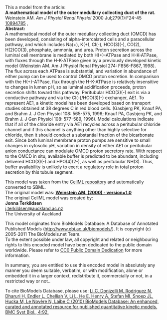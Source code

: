 

This a model from the article:  
**A mathematical model of the outer medullary collecting duct of the rat.**   
Weinstein AM. _Am J Physiol Renal Physiol_ 2000 Jul;279(1):F24-45
[10894785](http://www.ncbi.nlm.nih.gov/pubmed/10894785) ,  
**Abstract:**   
A mathematical model of the outer medullary collecting duct (OMCD) has been
developed, consisting of alpha-intercalated cells and a paracellular pathway,
and which includes Na(+), K(+), Cl(-), HCO(3)(-), CO(2), H(2)CO(3), phosphate,
ammonia, and urea. Proton secretion across the luminal cell membrane is
mediated by both H(+)-ATPase and H-K-ATPase, with fluxes through the
H-K-ATPase given by a previously developed kinetic model (Weinstein AM. Am J
Physiol Renal Physiol 274: F856-F867, 1998). The flux across each ATPase is
substantial, and variation in abundance of either pump can be used to control
OMCD proton secretion. In comparison with the H(+)-ATPase, flux through the
H-K-ATPase is relatively insensitive to changes in lumen pH, so as luminal
acidification proceeds, proton secretion shifts toward this pathway.
Peritubular HCO(3)(-) exit is via a conductive pathway and via the
Cl(-)/HCO(3)(-) exchanger, AE1. To represent AE1, a kinetic model has been
developed based on transport studies obtained at 38 degrees C in red blood
cells. (Gasbjerg PK, Knauf PA, and Brahm J. J Gen Physiol 108: 565-575, 1996;
Knauf PA, Gasbjerg PK, and Brahm J. J Gen Physiol 108: 577-589, 1996). Model
calculations indicate that if all of the chloride entry via AE1 recycles
across a peritubular chloride channel and if this channel is anything other
than highly selective for chloride, then it should conduct a substantial
fraction of the bicarbonate exit. Since both luminal membrane proton pumps are
sensitive to small changes in cytosolic pH, variation in density of either AE1
or peritubular anion conductance can modulate OMCD proton secretory rate. With
respect to the OMCD in situ, available buffer is predicted to be abundant,
including delivered HCO(3)(-) and HPO(4)(2-), as well as peritubular NH(3).
Thus, buffer availability is unlikely to exert a regulatory role in total
proton secretion by this tubule segment.

This model was taken from the [CellML
repository](http://www.cellml.org/models) and automatically converted to SBML.  
The original model was: [ **Weinstein AM. (2000) - version=1.0**
](http://models.cellml.org/exposure/9cce5e0cec342ea4759055d135d8a27d)  
The original CellML model was created by:  
**Jonna Terkildsen**   
j.terkildsen@auckland.ac.nz  
The University of Auckland  

This model originates from BioModels Database: A Database of Annotated
Published Models (http://www.ebi.ac.uk/biomodels/). It is copyright (c)
2005-2011 The BioModels.net Team.  
To the extent possible under law, all copyright and related or neighbouring
rights to this encoded model have been dedicated to the public domain
worldwide. Please refer to [CC0 Public Domain
Dedication](http://creativecommons.org/publicdomain/zero/1.0/) for more
information.

In summary, you are entitled to use this encoded model in absolutely any
manner you deem suitable, verbatim, or with modification, alone or embedded it
in a larger context, redistribute it, commercially or not, in a restricted way
or not..  
  
To cite BioModels Database, please use: [Li C, Donizelli M, Rodriguez N,
Dharuri H, Endler L, Chelliah V, Li L, He E, Henry A, Stefan MI, Snoep JL,
Hucka M, Le Novère N, Laibe C (2010) BioModels Database: An enhanced, curated
and annotated resource for published quantitative kinetic models. BMC Syst
Biol., 4:92.](http://www.ncbi.nlm.nih.gov/pubmed/20587024)

